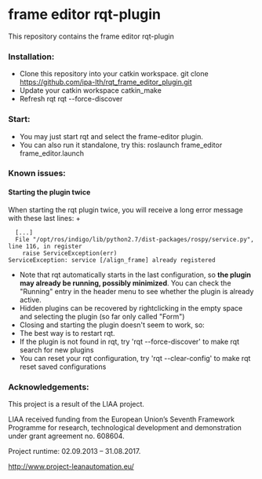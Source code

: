 frame editor rqt-plugin
=========================================

This repository contains the frame editor rqt-plugin


### Installation:
* Clone this repository into your catkin workspace.
    git clone https://github.com/ipa-lth/rqt_frame_editor_plugin.git
* Update your catkin workspace
    catkin_make
* Refresh rqt
    rqt --force-discover

### Start:
* You may just start rqt and select the frame-editor plugin.
* You can also run it standalone, try this:
    roslaunch frame_editor frame_editor.launch

### Known issues: 
#### Starting the plugin twice 
When starting the rqt plugin twice, you will receive a long error message with these last lines: 
+
``` 
  [...] 
  File "/opt/ros/indigo/lib/python2.7/dist-packages/rospy/service.py", line 116, in register 
    raise ServiceException(err) 
ServiceException: service [/align_frame] already registered 
``` 
* Note that rqt automatically starts in the last configuration, so **the plugin may already be running, possibly minimized**. You can check the "Running" entry in the header menu to see whether the plugin is already active. 
* Hidden plugins can be recovered by rightclicking in the empty space and selecting the plugin (so far only called "Form") 
* Closing and starting the plugin doesn't seem to work, so: 
* The best way is to restart rqt.  
* If the plugin is not found in rqt, try 'rqt --force-discover' to make rqt search for new plugins 
* You can reset your rqt configuration, try 'rqt --clear-config' to make rqt reset saved configurations

### Acknowledgements:
This project is a result of the LIAA project.

LIAA received funding from the European Union’s Seventh Framework Programme for research, technological development and demonstration under grant agreement no. 608604.

Project runtime: 02.09.2013 – 31.08.2017.

http://www.project-leanautomation.eu/
